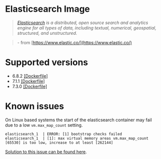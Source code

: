 # Elasticsearch Image

> _[Elasticsearch](https://www.elastic.co/) is a distributed, open source search
> and analytics engine for all types of data, including textual, numerical,
> geospatial, structured, and unstructured._

>  \- from [https://www.elastic.co/](https://www.elastic.co/)

# Supported versions

- 6.8.2 [[Dockerfile]](https://github.com/amazeeio/lagoon/blob/master/images/elasticsearch/Dockerfile6)
- 7.1.1 [[Dockerfile]](https://github.com/amazeeio/lagoon/blob/master/images/elasticsearch/Dockerfile7.1)
- 7.3.0 [[Dockerfile]](https://github.com/amazeeio/lagoon/blob/master/images/elasticsearch/Dockerfile7)

# Known issues
On Linux based systems the start of the elasticsearch container may fail due to a low `vm.max_map_count` setting.
```
elasticsearch_1  | ERROR: [1] bootstrap checks failed
elasticsearch_1  | [1]: max virtual memory areas vm.max_map_count [65530] is too low, increase to at least [262144]
```

[Solution to this issue can be found here](https://www.elastic.co/guide/en/elasticsearch/reference/current/docker.html#_set_vm_max_map_count_to_at_least_262144).

